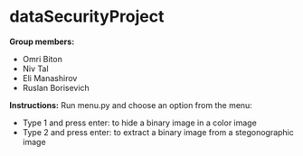 # dataSecurityProject

**Group members:**

* Omri Biton
* Niv Tal
* Eli Manashirov
* Ruslan Borisevich

**Instructions:**
Run menu.py and choose an option from the menu:
* Type 1 and press enter: to hide a binary image in a color image
* Type 2 and press enter: to extract a binary image from a stegonographic image
